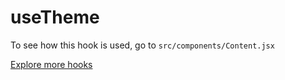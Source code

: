 # useTheme

To see how this hook is used, go to `src/components/Content.jsx`

[Explore more hooks](https://github.com/azlibdar/react-customs/#readme)
